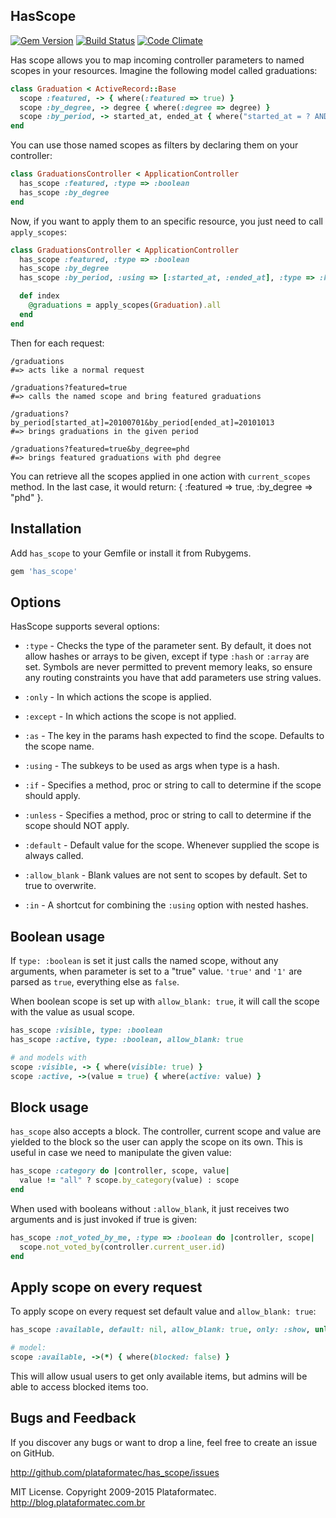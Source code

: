 ## HasScope

[![Gem Version](https://fury-badge.herokuapp.com/rb/has_scope.png)](http://badge.fury.io/rb/has_scope)
[![Build Status](https://api.travis-ci.org/plataformatec/has_scope.png?branch=master)](http://travis-ci.org/plataformatec/has_scope)
[![Code Climate](https://codeclimate.com/github/plataformatec/has_scope.png)](https://codeclimate.com/github/plataformatec/has_scope)

Has scope allows you to map incoming controller parameters to named scopes in your resources.
Imagine the following model called graduations:

```ruby
class Graduation < ActiveRecord::Base
  scope :featured, -> { where(:featured => true) }
  scope :by_degree, -> degree { where(:degree => degree) }
  scope :by_period, -> started_at, ended_at { where("started_at = ? AND ended_at = ?", started_at, ended_at) }
end
```

You can use those named scopes as filters by declaring them on your controller:

```ruby
class GraduationsController < ApplicationController
  has_scope :featured, :type => :boolean
  has_scope :by_degree
end
```

Now, if you want to apply them to an specific resource, you just need to call `apply_scopes`:

```ruby
class GraduationsController < ApplicationController
  has_scope :featured, :type => :boolean
  has_scope :by_degree
  has_scope :by_period, :using => [:started_at, :ended_at], :type => :hash

  def index
    @graduations = apply_scopes(Graduation).all
  end
end
```

Then for each request:

```
/graduations
#=> acts like a normal request

/graduations?featured=true
#=> calls the named scope and bring featured graduations

/graduations?by_period[started_at]=20100701&by_period[ended_at]=20101013
#=> brings graduations in the given period

/graduations?featured=true&by_degree=phd
#=> brings featured graduations with phd degree
```

You can retrieve all the scopes applied in one action with `current_scopes` method.
In the last case, it would return: { :featured => true, :by_degree => "phd" }.

## Installation

Add `has_scope` to your Gemfile or install it from Rubygems.

```ruby
gem 'has_scope'
```

## Options

HasScope supports several options:

* `:type` - Checks the type of the parameter sent.
  By default, it does not allow hashes or arrays to be given,
  except if type `:hash` or `:array` are set.
  Symbols are never permitted to prevent memory leaks, so ensure any routing
  constraints you have that add parameters use string values.

* `:only` - In which actions the scope is applied.

* `:except` - In which actions the scope is not applied.

* `:as` - The key in the params hash expected to find the scope. Defaults to the scope name.

* `:using` - The subkeys to be used as args when type is a hash.

* `:if` - Specifies a method, proc or string to call to determine if the scope should apply.

* `:unless` - Specifies a method, proc or string to call to determine if the scope should NOT apply.

* `:default` - Default value for the scope. Whenever supplied the scope is always called.

* `:allow_blank` - Blank values are not sent to scopes by default. Set to true to overwrite.

* `:in` - A shortcut for combining the `:using` option with nested hashes.

## Boolean usage

If `type: :boolean` is set it just calls the named scope, without any arguments, when parameter
is set to a "true" value. `'true'` and `'1'` are parsed as `true`, everything else as `false`.

When boolean scope is set up with `allow_blank: true`, it will call the scope
with the value as usual scope.

```ruby
has_scope :visible, type: :boolean
has_scope :active, type: :boolean, allow_blank: true

# and models with
scope :visible, -> { where(visible: true) }
scope :active, ->(value = true) { where(active: value) }
```

## Block usage

`has_scope` also accepts a block. The controller, current scope and value are yielded
to the block so the user can apply the scope on its own. This is useful in case we
need to manipulate the given value:

```ruby
has_scope :category do |controller, scope, value|
  value != "all" ? scope.by_category(value) : scope
end
```

When used with booleans without `:allow_blank`, it just receives two arguments
and is just invoked if true is given:

```ruby
has_scope :not_voted_by_me, :type => :boolean do |controller, scope|
  scope.not_voted_by(controller.current_user.id)
end
```

## Apply scope on every request

To apply scope on every request set default value and `allow_blank: true`:

```ruby
has_scope :available, default: nil, allow_blank: true, only: :show, unless: :admin?

# model:
scope :available, ->(*) { where(blocked: false) }
```

This will allow usual users to get only available items, but admins will
be able to access blocked items too.

## Bugs and Feedback

If you discover any bugs or want to drop a line, feel free to create an issue on GitHub.

http://github.com/plataformatec/has_scope/issues

MIT License. Copyright 2009-2015 Plataformatec. http://blog.plataformatec.com.br
